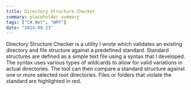 ```yaml
---
title: Directory Structure Checker
summary: placeholder summary
tags: ["C#.Net", "WPF"]
date: "2014-09-23"
---
```


Directory Structure Checker is a utility I wrote which validates an existing directory and file structure against a predefined standard. Standard structures are defined as a simple text file using a syntax that I developed. The syntax uses various types of wildcards to allow for valid variations in actual directories. The tool can then compare a standard structure against one or more selected root directories. Files or folders that violate the standard are highlighted in red.
